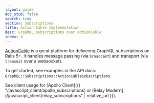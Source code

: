 ```yaml
---
layout: guide
doc_stub: false
search: true
section: Subscriptions
title: Action Cable Implementation
desc: GraphQL subscriptions over ActionCable
index: 4
---
```


[ActionCable](https://guides.rubyonrails.org/action_cable_overview.html) is a great platform for delivering GraphQL subscriptions on Rails 5+. It handles message passing (via `broadcast`) and transport (via `transmit` over a websocket).

To get started, see examples in the API docs: `GraphQL::Subscriptions::ActionCableSubscriptions`.

See client usage for [Apollo Client]({{ "/javascript_client/apollo_subscriptions) or [Relay Modern](/javascript_client/relay_subscriptions" | relative_url }}).
